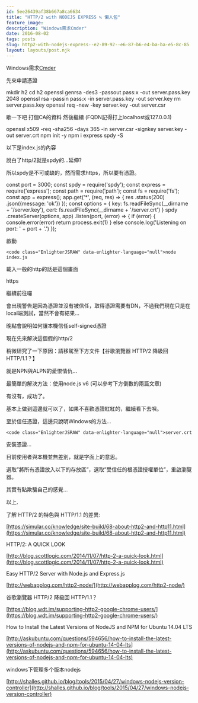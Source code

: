 ```yaml
---
id: 5ee26439af38b667a8ca6634
title: "HTTP/2 with NODEJS EXPRESS ≒ 懶人包"
feature_image:
description: "Windows需求Cmder"
date: 2016-08-02
tags: posts
slug: http2-with-nodejs-express--e2-89-92--e6-87-b6-e4-ba-ba-e5-8c-85
layout: layouts/post.njk
---
```


Windows需求[Cmder](http://cmder.net/)

先來申請憑證

mkdir h2 cd h2 openssl genrsa -des3 -passout pass:x -out server.pass.key 2048 openssl rsa -passin pass:x -in server.pass.key -out server.key rm server.pass.key openssl req -new -key server.key -out server.csr

歇一下吧 打個CA的資料 然後繼續 (FQDN記得打上localhost或127.0.0.1)

openssl x509 -req -sha256 -days 365 -in server.csr -signkey server.key -out server.crt npm init -y npm i express spdy -S

以下是index.js的內容

說白了http/2就是spdy的…延伸?

所以spdy是不可或缺的，然而需求https，所以要有憑證。

const port = 3000; const spdy = require('spdy'); const express = require('express'); const path = require('path'); const fs = require('fs'); const app = express(); app.get('\*', (req, res) => { res .status(200) .json({message: 'ok'}) }); const options = { key: fs.readFileSync(\_\_dirname + '/server.key'), cert: fs.readFileSync(\_\_dirname + '/server.crt') } spdy .createServer(options, app) .listen(port, (error) => { if (error) { console.error(error) return process.exit(1) } else console.log('Listening on port: ' + port + '.') });

啟動

`<code class="EnlighterJSRAW" data-enlighter-language="null">node index.js`

載入一般的http的話是這個畫面

<!-- ![1](undefined) -->

https

<!-- ![2](undefined) -->

繼續前往囉

會出現警告是因為憑證並沒有被信任，取得憑證需要有DN，不過我們現在只是在local端測試，當然不會有結果…

晚點會說明如何讓本機信任self-signed憑證

現在先來解決這個假的http/2

<!-- ![3](undefined) -->

稍微研究了一下原因：請移駕至下方文件【谷歌瀏覽器 HTTP/2 降級回 HTTP/1.1？】

就是NPN與ALPN的愛恨情仇…

最簡單的解決方法：使用node.js v6 (可以參考下方倒數的兩篇文章)

<!-- ![5](undefined) -->

有沒有，成功了。

基本上做到這邊就可以了，如果不喜歡憑證紅紅的，繼續看下去唄。

至於信任憑證，這邊只說明Windows的方法…

`<code class="EnlighterJSRAW" data-enlighter-language="null">server.crt`

安裝憑證…

目前使用者與本機並無差別，就是字面上的意思。

選取”將所有憑證放入以下的存放區”，選取”受信任的根憑證授權單位”，重啟瀏覽器。

<!-- ![1](undefined) -->

其實有點欺騙自己的感覺…

以上.

了解 HTTP/2 的特色與 HTTP/1.1 的差異:

[https://simular.co/knowledge/site-build/68-about-http2-and-http11.html](https://simular.co/knowledge/site-build/68-about-http2-and-http11.html)

HTTP/2: A QUICK LOOK

[http://blog.scottlogic.com/2014/11/07/http-2-a-quick-look.html](http://blog.scottlogic.com/2014/11/07/http-2-a-quick-look.html)

Easy HTTP/2 Server with Node.js and Express.js

[http://webapplog.com/http2-node/](http://webapplog.com/http2-node/)

谷歌瀏覽器 HTTP/2 降級回 HTTP/1.1？

[https://blog.wdt.im/supporting-http2-google-chrome-users/](https://blog.wdt.im/supporting-http2-google-chrome-users/)

How to Install the Latest Versions of NodeJS and NPM for Ubuntu 14.04 LTS

[http://askubuntu.com/questions/594656/how-to-install-the-latest-versions-of-nodejs-and-npm-for-ubuntu-14-04-lts](http://askubuntu.com/questions/594656/how-to-install-the-latest-versions-of-nodejs-and-npm-for-ubuntu-14-04-lts)

windows下管理多个版本nodejs

[http://shalles.github.io/blog/tools/2015/04/27/windows-nodejs-version-controller](http://shalles.github.io/blog/tools/2015/04/27/windows-nodejs-version-controller)
